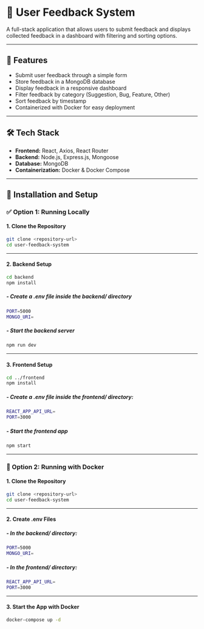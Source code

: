 # 📝 User Feedback System

A full-stack application that allows users to submit feedback and displays collected feedback in a dashboard with filtering and sorting options.

---

## 🚀 Features

- Submit user feedback through a simple form
- Store feedback in a MongoDB database
- Display feedback in a responsive dashboard
- Filter feedback by category (Suggestion, Bug, Feature, Other)
- Sort feedback by timestamp
- Containerized with Docker for easy deployment

---

## 🛠 Tech Stack

- **Frontend:** React, Axios, React Router
- **Backend:** Node.js, Express.js, Mongoose
- **Database:** MongoDB
- **Containerization:** Docker & Docker Compose

---

## 🔧 Installation and Setup

### ✅ Option 1: Running Locally

#### 1. Clone the Repository

```bash
git clone <repository-url>
cd user-feedback-system
```
---
#### 2. Backend Setup
```bash
cd backend
npm install
```
##### - Create a .env file inside the backend/ directory
```bash
PORT=5000
MONGO_URI=
```
##### - Start the backend server
```bash
npm run dev
```
---

#### 3. Frontend Setup
```bash
cd ../frontend
npm install
```

##### - Create a .env file inside the frontend/ directory:
```bash
REACT_APP_API_URL=
PORT=3000
```

##### - Start the frontend app
```bash
npm start
```
---
### 🐳 Option 2: Running with Docker

#### 1. Clone the Repository
```bash
git clone <repository-url>
cd user-feedback-system
```
---
#### 2. Create .env Files
##### - In the backend/ directory:
```bash
PORT=5000
MONGO_URI=
```

##### - In the frontend/ directory:
```bash
REACT_APP_API_URL=
PORT=3000
```
---
#### 3. Start the App with Docker
```bash
docker-compose up -d
```